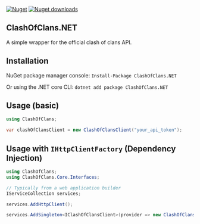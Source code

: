 [![Nuget](https://img.shields.io/nuget/v/ClashOfClans.NET)](https://www.nuget.org/packages/ClashOfClans.NET/)
[![Nuget downloads](https://img.shields.io/nuget/dt/ClashOfClans.NET)](https://www.nuget.org/packages/ClashOfClans.NET/)

## ClashOfClans.NET
A simple wrapper for the official clash of clans API.


## Installation
NuGet package manager console:
`Install-Package ClashOfClans.NET`

Or using the .NET core CLI:
`dotnet add package ClashOfClans.NET`

## Usage (basic)
```cs
using ClashOfClans;

var clashOfClansClient = new ClashOfClansClient("your_api_token");
```

## Usage with `IHttpClientFactory` (Dependency Injection)
```cs
using ClashOfClans;
using ClashOfClans.Core.Interfaces;

// Typically from a web application builder
IServiceCollection services;

services.AddHttpClient();

services.AddSingleton<IClashOfClansClient>(provider => new ClashOfClansClient("your_api_token", provider.GetService<IHttpClientFactory>()));
```